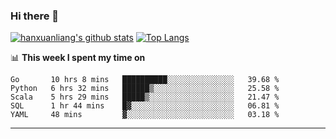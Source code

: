 ### Hi there 👋

<!--
**hanxuanliang/hanxuanliang** is a ✨ _special_ ✨ repository because its `README.md` (this file) appears on your GitHub profile.

Here are some ideas to get you started:

- 🔭 I’m currently working on ...
- 🌱 I’m currently learning ...
- 👯 I’m looking to collaborate on ...
- 🤔 I’m looking for help with ...
- 💬 Ask me about ...
- 📫 How to reach me: ...
- 😄 Pronouns: ...
- ⚡ Fun fact: ...
-->
[![hanxuanliang's github stats](https://github-readme-stats.vercel.app/api?username=hanxuanliang&count_private=true&show_icons=true)](https://github.com/anuraghazra/github-readme-stats)
[![Top Langs](https://github-readme-stats.vercel.app/api/top-langs/?username=hanxuanliang&layout=compact)](https://github.com/anuraghazra/github-readme-stats)

📊 **This week I spent my time on**
<!--START_SECTION:waka-->
```text
Go       10 hrs 8 mins   ██████████░░░░░░░░░░░░░░░   39.68 % 
Python   6 hrs 32 mins   ██████▒░░░░░░░░░░░░░░░░░░   25.58 % 
Scala    5 hrs 29 mins   █████▒░░░░░░░░░░░░░░░░░░░   21.47 % 
SQL      1 hr 44 mins    █▓░░░░░░░░░░░░░░░░░░░░░░░   06.81 % 
YAML     48 mins         ▓░░░░░░░░░░░░░░░░░░░░░░░░   03.18 % 
```
<!--END_SECTION:waka-->

***
